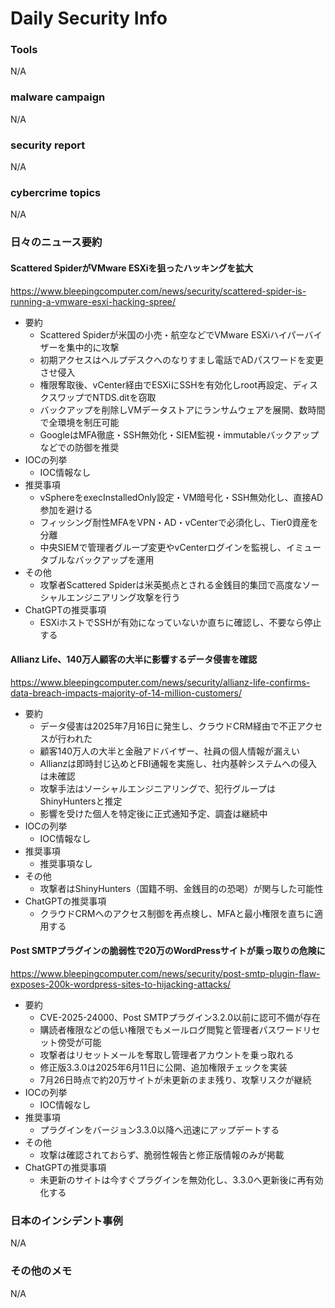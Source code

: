 # Daily Security Info

### Tools
N/A

### malware campaign
N/A

### security report
N/A

### cybercrime topics
N/A

### 日々のニュース要約

#### Scattered SpiderがVMware ESXiを狙ったハッキングを拡大
https://www.bleepingcomputer.com/news/security/scattered-spider-is-running-a-vmware-esxi-hacking-spree/

- 要約
    - Scattered Spiderが米国の小売・航空などでVMware ESXiハイパーバイザーを集中的に攻撃
    - 初期アクセスはヘルプデスクへのなりすまし電話でADパスワードを変更させ侵入
    - 権限奪取後、vCenter経由でESXiにSSHを有効化しroot再設定、ディスクスワップでNTDS.ditを窃取
    - バックアップを削除しVMデータストアにランサムウェアを展開、数時間で全環境を制圧可能
    - GoogleはMFA徹底・SSH無効化・SIEM監視・immutableバックアップなどでの防御を推奨
- IOCの列挙
    - IOC情報なし
- 推奨事項
    - vSphereをexecInstalledOnly設定・VM暗号化・SSH無効化し、直接AD参加を避ける
    - フィッシング耐性MFAをVPN・AD・vCenterで必須化し、Tier0資産を分離
    - 中央SIEMで管理者グループ変更やvCenterログインを監視し、イミュータブルなバックアップを運用
- その他
    - 攻撃者Scattered Spiderは米英拠点とされる金銭目的集団で高度なソーシャルエンジニアリング攻撃を行う
- ChatGPTの推奨事項
    - ESXiホストでSSHが有効になっていないか直ちに確認し、不要なら停止する

#### Allianz Life、140万人顧客の大半に影響するデータ侵害を確認
https://www.bleepingcomputer.com/news/security/allianz-life-confirms-data-breach-impacts-majority-of-14-million-customers/

- 要約
    - データ侵害は2025年7月16日に発生し、クラウドCRM経由で不正アクセスが行われた
    - 顧客140万人の大半と金融アドバイザー、社員の個人情報が漏えい
    - Allianzは即時封じ込めとFBI通報を実施し、社内基幹システムへの侵入は未確認
    - 攻撃手法はソーシャルエンジニアリングで、犯行グループはShinyHuntersと推定
    - 影響を受けた個人を特定後に正式通知予定、調査は継続中
- IOCの列挙
    - IOC情報なし
- 推奨事項
    - 推奨事項なし
- その他
    - 攻撃者はShinyHunters（国籍不明、金銭目的の恐喝）が関与した可能性
- ChatGPTの推奨事項
    - クラウドCRMへのアクセス制御を再点検し、MFAと最小権限を直ちに適用する

#### Post SMTPプラグインの脆弱性で20万のWordPressサイトが乗っ取りの危険に
https://www.bleepingcomputer.com/news/security/post-smtp-plugin-flaw-exposes-200k-wordpress-sites-to-hijacking-attacks/

- 要約
    - CVE-2025-24000、Post SMTPプラグイン3.2.0以前に認可不備が存在
    - 購読者権限などの低い権限でもメールログ閲覧と管理者パスワードリセット傍受が可能
    - 攻撃者はリセットメールを奪取し管理者アカウントを乗っ取れる
    - 修正版3.3.0は2025年6月11日に公開、追加権限チェックを実装
    - 7月26日時点で約20万サイトが未更新のまま残り、攻撃リスクが継続
- IOCの列挙
    - IOC情報なし
- 推奨事項
    - プラグインをバージョン3.3.0以降へ迅速にアップデートする
- その他
    - 攻撃は確認されておらず、脆弱性報告と修正版情報のみが掲載
- ChatGPTの推奨事項
    - 未更新のサイトは今すぐプラグインを無効化し、3.3.0へ更新後に再有効化する

### 日本のインシデント事例
N/A

### その他のメモ
N/A